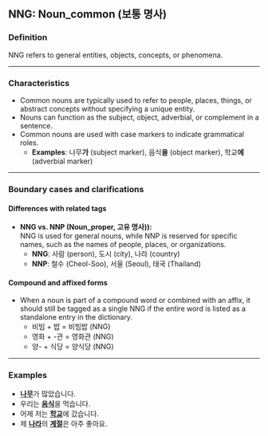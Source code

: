 ## NNG: Noun_common (보통 명사)

### Definition
NNG refers to general entities, objects, concepts, or phenomena.

---

### Characteristics
- Common nouns are typically used to refer to people, places, things, or abstract concepts without specifying a unique entity.
- Nouns can function as the subject, object, adverbial, or complement in a sentence.
- Common nouns are used with case markers to indicate grammatical roles.  
  - **Examples**: 나무**가** (subject marker), 음식**을** (object marker), 학교**에** (adverbial marker)

---

### Boundary cases and clarifications

#### Differences with related tags
- **NNG vs. NNP (Noun_proper, 고유 명사)):**  
  NNG is used for general nouns, while NNP is reserved for specific names, such as the names of people, places, or organizations.  
  - **NNG**: 사람 (person), 도시 (city), 나라 (country)  
  - **NNP**: 철수 (Cheol-Soo), 서울 (Seoul), 태국 (Thailand)  

#### Compound and affixed forms
- When a noun is part of a compound word or combined with an affix, it should still be tagged as a single NNG if the entire word is listed as a standalone entry in the dictionary.  
  - 비빔 + 밥 = 비빔밥 (NNG)  
  - 영화 + -관 = 영화관 (NNG)  
  - 양- + 식당 = 양식당 (NNG)  

---

### Examples

- <ins>**나무**</ins>가 많았습니다.  
- 우리는 <ins>**음식**</ins>을 먹습니다.  
- 어제 저는 <ins>**학교**</ins>에 갔습니다.  
- 제 <ins>**나라**</ins>의 <ins>**계절**</ins>은 아주 좋아요. 
